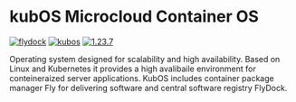# kubOS Microcloud Container OS

[![flydock](https://img.shields.io/badge/group-flydock-C8C8DE)](#) [![kubos](https://img.shields.io/badge/application-kubos-C8C8DE)](#) [![1.23.7](https://img.shields.io/badge/version-1.23.7-C8C8DE)](#)

Operating system designed for scalability and high availability.
Based on Linux and Kubernetes it provides a high avalibaile environment for conteineraized server applications.
KubOS includes container package manager Fly for delivering software and central software registry FlyDock.
